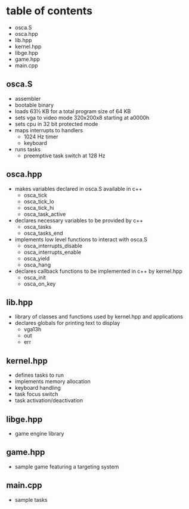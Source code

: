 # table of contents
* osca.S
* osca.hpp
* lib.hpp
* kernel.hpp
* libge.hpp
* game.hpp
* main.cpp

## osca.S
* assembler
* bootable binary
* loads 63½ KB for a total program size of 64 KB
* sets vga to video mode 320x200x8 starting at a0000h
* sets cpu in 32 bit protected mode
* maps interrupts to handlers
    * 1024 Hz timer
    * keyboard
* runs tasks
    * preemptive task switch at 128 Hz

## osca.hpp
* makes variables declared in osca.S available in c++
  * osca_tick
  * osca_tick_lo
  * osca_tick_hi
  * osca_task_active
* declares necessary variables to be provided by c++
  * osca_tasks
  * osca_tasks_end
* implements low level functions to interact with osca.S
  * osca_interrupts_disable
  * osca_interrupts_enable
  * osca_yield
  * osca_hang
* declares callback functions to be implemented in c++ by kernel.hpp
  * osca_init
  * osca_on_key

## lib.hpp
* library of classes and functions used by kernel.hpp and applications
* declares globals for printing text to display
  * vga13h
  * out
  * err

## kernel.hpp
* defines tasks to run
* implements memory allocation
* keyboard handling
* task focus switch
* task activation/deactivation

## libge.hpp
* game engine library

## game.hpp
* sample game featuring a targeting system

## main.cpp
* sample tasks